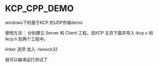# KCP_CPP_DEMO
windows下的基于KCP 的UDP传输demo

使用方法：
分别建立 Server 和 Client 工程，去KCP 主页下载并导入 ikcp.c 和ikcp.h 到两个工程中。

linker 选项 加入  -lwsock32

就可以编译运行测试了

